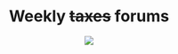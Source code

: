 <h1 align="center">Weekly <strike>taxes</strike> forums</h1>
<div align="center"><img src="https://static.vecteezy.com/system/resources/thumbnails/002/082/093/small/cute-shiba-inu-dog-paws-up-over-wall-illustration-vector.jpg" /></div>
